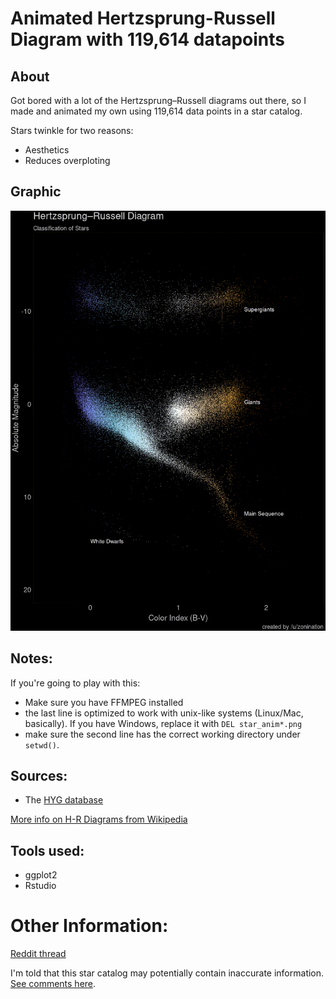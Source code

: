 # Animated Hertzsprung-Russell Diagram with 119,614 datapoints

## About

Got bored with a lot of the Hertzsprung–Russell diagrams out there, so I made and animated my own using 119,614 data points in a star catalog.

Stars twinkle for two reasons:

* Aesthetics
* Reduces overploting

## Graphic

![Animated GIF](https://raw.githubusercontent.com/zonination/h-r-diagram/master/twinkle.gif)

## Notes:

If you're going to play with this:

* Make sure you have FFMPEG installed
* the last line is optimized to work with unix-like systems (Linux/Mac, basically). If you have Windows, replace it with `DEL star_anim*.png`
* make sure the second line has the correct working directory under `setwd()`.

## Sources:

* The [HYG database](http://www.astronexus.com/hyg)

[More info on H-R Diagrams from Wikipedia](https://en.wikipedia.org/wiki/Hertzsprung%E2%80%93Russell_diagram)

## Tools used:

* ggplot2
* Rstudio

# Other Information:

[Reddit thread](https://np.reddit.com/r/dataisbeautiful/comments/433960/got_bored_with_a_lot_of_the_hertzsprungrussell/)

I'm told that this star catalog may potentially contain inaccurate information. [See comments here](https://np.reddit.com/r/dataisbeautiful/comments/433960/got_bored_with_a_lot_of_the_hertzsprungrussell/czfres5?context=3).
